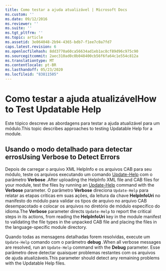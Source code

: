 ```yaml
---
title: Como testar a ajuda atualizável | Microsoft Docs
ms.custom: ''
ms.date: 09/12/2016
ms.reviewer: ''
ms.suite: ''
ms.tgt_pltfrm: ''
ms.topic: article
ms.assetid: 3e064048-2b94-4365-bdb7-f1ee7c0a7fd7
caps.latest.revision: 6
ms.openlocfilehash: 8dd3770a60ca56634ad1eb1ac8cf89d96c975c90
ms.sourcegitcommit: 2aec310ad0c0b048400cb56f6fa64c1e554c812a
ms.translationtype: MT
ms.contentlocale: pt-BR
ms.lasthandoff: 05/23/2020
ms.locfileid: "83811505"
---
```

# <a name="how-to-test-updatable-help"></a><span data-ttu-id="d885e-102">Como testar a ajuda atualizável</span><span class="sxs-lookup"><span data-stu-id="d885e-102">How to Test Updatable Help</span></span>

<span data-ttu-id="d885e-103">Este tópico descreve as abordagens para testar a ajuda atualizável para um módulo.</span><span class="sxs-lookup"><span data-stu-id="d885e-103">This topic describes approaches to testing Updatable Help for a module.</span></span>

## <a name="using-verbose-to-detect-errors"></a><span data-ttu-id="d885e-104">Usando o modo detalhado para detectar erros</span><span class="sxs-lookup"><span data-stu-id="d885e-104">Using Verbose to Detect Errors</span></span>

<span data-ttu-id="d885e-105">Depois de carregar o arquivo XML HelpInfo e os arquivos CAB para seu módulo, teste os arquivos executando um comando [Update-Help](/powershell/module/Microsoft.PowerShell.Core/Update-Help) com o parâmetro **Verbose** .</span><span class="sxs-lookup"><span data-stu-id="d885e-105">After uploading the HelpInfo XML file and CAB files for your module, test the files by running an [Update-Help](/powershell/module/Microsoft.PowerShell.Core/Update-Help) command with the **Verbose** parameter.</span></span> <span data-ttu-id="d885e-106">O parâmetro **Verbose** direciona `Update-Help` para relatar as etapas críticas em suas ações, da leitura da chave **HelpInfoUri** no manifesto do módulo para validar os tipos de arquivo no arquivo CAB desempacotado e colocar os arquivos no diretório de módulo específico do idioma.</span><span class="sxs-lookup"><span data-stu-id="d885e-106">The **Verbose** parameter directs `Update-Help` to report the critical steps in its actions, from reading the **HelpInfoUri** key in the module manifest to validating the file types in the unpacked CAB file and placing the files in the language-specific module directory.</span></span>

<span data-ttu-id="d885e-107">Quando todas as mensagens detalhadas forem resolvidas, execute um `Update-Help` comando com o parâmetro **debug** .</span><span class="sxs-lookup"><span data-stu-id="d885e-107">When all verbose messages are resolved, run an `Update-Help` command with the **Debug** parameter.</span></span> <span data-ttu-id="d885e-108">Esse parâmetro deve detectar quaisquer problemas restantes com os arquivos de ajuda atualizáveis.</span><span class="sxs-lookup"><span data-stu-id="d885e-108">This parameter should detect any remaining problems with the Updatable Help files.</span></span>
